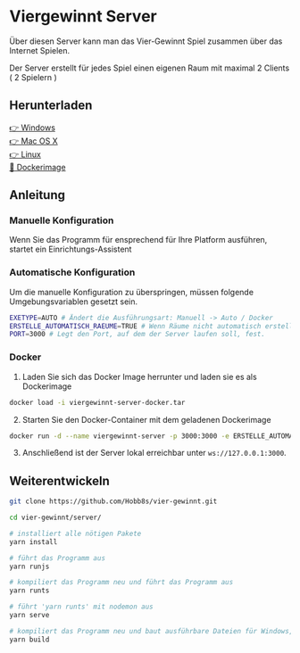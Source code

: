 # Viergewinnt Server

Über diesen Server kann man das Vier-Gewinnt Spiel zusammen über das Internet Spielen.  
  
Der Server erstellt für jedes Spiel einen eigenen Raum mit maximal 2 Clients ( 2 Spielern )  

## Herunterladen

[👉 Windows](https://github.com/Hobb8s/viergewinnt/releases/download/v0.6-test/viergewinnt-server-windows.exe)  
[👉 Mac OS X](https://github.com/Hobb8s/viergewinnt/releases/download/v0.6-test/viergewinnt-server-macos)  
[👉 Linux](https://github.com/Hobb8s/viergewinnt/releases/download/v0.6-test/viergewinnt-server-linux)  
[🐳 Dockerimage](https://github.com/Hobb8s/viergewinnt/releases/download/v0.6-test/viergewinnt-docker.tar)  

## Anleitung

### Manuelle Konfiguration
Wenn Sie das Programm für ensprechend für Ihre Platform ausführen, startet ein Einrichtungs-Assistent

### Automatische Konfiguration
Um die manuelle Konfiguration zu überspringen, müssen folgende Umgebungsvariablen gesetzt sein.

```sh
EXETYPE=AUTO # Ändert die Ausführungsart: Manuell -> Auto / Docker
ERSTELLE_AUTOMATISCH_RAEUME=TRUE # Wenn Räume nicht automatisch erstellt werden sollen: 'FALSE'.
PORT=3000 # Legt den Port, auf dem der Server laufen soll, fest.
```

### Docker
1. Laden Sie sich das Docker Image herrunter und laden sie es als Dockerimage
```sh
docker load -i viergewinnt-server-docker.tar
```
2. Starten Sie den Docker-Container mit dem geladenen Dockerimage
```sh
docker run -d --name viergewinnt-server -p 3000:3000 -e ERSTELLE_AUTOMATISCH_RAEUME=TRUE -e PORT=3000 viergewinnt:latest
```
3. Anschließend ist der Server lokal erreichbar unter `ws://127.0.0.1:3000`.

## Weiterentwickeln

```sh
git clone https://github.com/Hobb8s/vier-gewinnt.git

cd vier-gewinnt/server/

# installiert alle nötigen Pakete
yarn install

# führt das Programm aus
yarn runjs

# kompiliert das Programm neu und führt das Programm aus
yarn runts

# führt 'yarn runts' mit nodemon aus
yarn serve

# kompiliert das Programm neu und baut ausführbare Dateien für Windows, OS X und Linux
yarn build
```